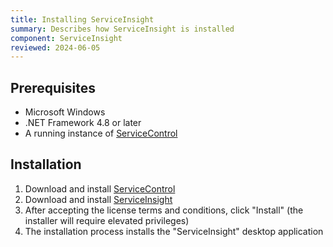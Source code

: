 ```yaml
---
title: Installing ServiceInsight
summary: Describes how ServiceInsight is installed
component: ServiceInsight
reviewed: 2024-06-05
---
```


## Prerequisites

- Microsoft Windows
- .NET Framework 4.8 or later
- A running instance of [ServiceControl](/servicecontrol)

## Installation

 1. Download and install [ServiceControl](https://github.com/Particular/ServiceControl/releases)
 1. Download and install [ServiceInsight](https://github.com/Particular/ServiceInsight/releases)
 1. After accepting the license terms and conditions, click "Install" (the installer will require elevated privileges)
 1. The installation process installs the "ServiceInsight" desktop application
